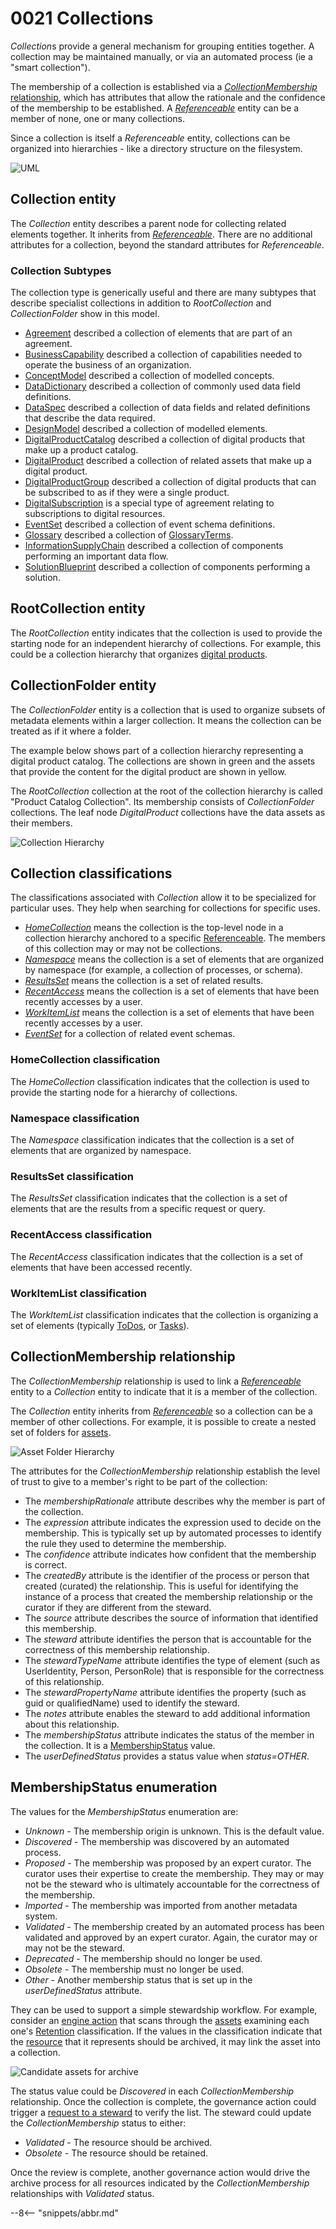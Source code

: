 <!-- SPDX-License-Identifier: CC-BY-4.0 -->
<!-- Copyright Contributors to the Egeria project. -->

# 0021 Collections

*Collection*s provide a general mechanism for grouping entities together.  A collection may be maintained manually, or via an automated process (ie a "smart collection").  

The membership of a collection is established via a [*CollectionMembership* relationship](#collectionmembership-relationship), which has attributes that allow the rationale and the confidence of the membership to be established. A [*Referenceable*](/types/0/0010-Base-Model) entity can be a member of none, one or many collections.  

Since a collection is itself a *Referenceable* entity, collections can be organized into hierarchies - like a directory structure on the filesystem.


![UML](0021-Collections.svg)

## Collection entity

The *Collection* entity describes a parent node for collecting related elements together.  It inherits from [*Referenceable*](/types/0/0010-Base-Model). There are no additional attributes for a collection, beyond the standard attributes for *Referenceable*.

### Collection Subtypes

The collection type is generically useful and there are many subtypes that describe specialist collections in addition to *RootCollection* and *CollectionFolder* show in this model.

* [Agreement](/types/7/0711-Agreements) described a collection of elements that are part of an agreement.
* [BusinessCapability](/types/7/0715-Digital-Business) described a collection of capabilities needed to operate the business of an organization.
* [ConceptModel](/types/5/0571-Concept-Models) described a collection of modelled concepts.
* [DataDictionary](/types/5/0580-Data-Dictionaries) described a collection of commonly used data field definitions.
* [DataSpec](/types/5/0580-Data-Dictionaries) described a collection of data fields and related definitions that describe the data required.
* [DesignModel](/types/5/0565-Design-Models) described a collection of modelled elements.
* [DigitalProductCatalog](/types/7/0710-Digital-Products) described a collection of digital products that make up a product catalog.
* [DigitalProduct](/types/7/0710-Digital-Products) described a collection of related assets that make up a digital product.
* [DigitalProductGroup](/types/7/0710-Digital-Products) described a collection of digital products that can be subscribed to as if they were a single product.
* [DigitalSubscription](/types/7/0712-Digital-Subscription) is a special type of agreement relating to subscriptions to digital resources.
* [EventSet](/types/5/0535-Event-Schemas) described a collection of event schema definitions.
* [Glossary](/types/3/0310-Glossary) described a collection of [GlossaryTerms](/types/3/0330-Terms).
* [InformationSupplyChain](/types/7/0720-Information-Supply-Chain) described a collection of components performing an important data flow.
* [SolutionBlueprint](/types/7/0740-Solution-Blueprints) described a collection of components performing a solution.



## RootCollection entity

The *RootCollection* entity indicates that the collection is used to provide the starting node for an independent hierarchy of collections.  For example, this could be a collection hierarchy that organizes [digital products](/types/7/0710-Digital-Products).

## CollectionFolder entity

The *CollectionFolder* entity is a collection that is used to organize subsets of metadata elements within a larger collection. 
It means the collection can be treated as if it where a folder.

The example below shows part of a collection hierarchy representing a digital product catalog.  The collections are shown in green and the assets that provide the content for the digital product are shown in yellow.

The *RootCollection* collection at the root of the collection hierarchy is called "Product Catalog Collection".  Its membership consists of *CollectionFolder* collections.  The leaf node *DigitalProduct* collections have the data assets as their members.

![Collection Hierarchy](collection-hierarchy-example.svg)


## Collection classifications

The classifications associated with *Collection* allow it to be specialized for particular uses.  They help when searching for collections for specific uses.

* [*HomeCollection*](#homecollection-classification) means the collection is the top-level node in a collection hierarchy anchored to a specific [Referenceable](/types/0/0010-Base-Model).  The members of this collection may or may not be collections.
* [*Namespace*](#folder-classification) means the collection is a set of elements that are organized by namespace (for example, a collection of processes, or schema).
* [*ResultsSet*](#resultsset-classification) means the collection is a set of related results.
* [*RecentAccess*](#recentaccess-classification) means the collection is a set of elements that have been recently accesses by a user.
* [*WorkItemList*](#workitemlist-classification) means the collection is a set of elements that have been recently accesses by a user.
* [*EventSet*](/types/5/0535-Event-Schemas) for a collection of related event schemas.


### HomeCollection classification

The *HomeCollection* classification indicates that the collection is used to provide the starting node for a hierarchy of collections.

### Namespace classification

The *Namespace* classification indicates that the collection is a set of elements that are organized by namespace.

### ResultsSet classification

The *ResultsSet* classification indicates that the collection is a set of elements that are the results from a specific request or query.

### RecentAccess classification

The *RecentAccess* classification indicates that the collection is a set of elements that have been accessed recently.

### WorkItemList classification

The *WorkItemList* classification indicates that the collection is organizing a set of elements (typically [ToDos](/types/1/0135-Actions-For-People), or [Tasks](/types/1/0130-Projects)).


## CollectionMembership relationship

The *CollectionMembership* relationship is used to link a [*Referenceable*](/types/0/0010-Base-Model) entity to a *Collection* entity to indicate that it is a member of the collection.

The *Collection* entity inherits from [*Referenceable*](/types/0/0010-Base-Model) so a collection can be a member of other collections.  For example, it is possible to create a nested set of folders for [assets](/concepts/assets).

![Asset Folder Hierarchy](asset-folder-hierarchy.svg)

The attributes for the *CollectionMembership* relationship establish the level of trust to give to a member's right to be part of the collection:

* The *membershipRationale* attribute describes why the member is part of the collection.
* The *expression* attribute indicates the expression used to decide on the membership.  This is typically set up by automated processes to identify the rule they used to determine the membership.
* The *confidence* attribute indicates how confident that the membership is correct.
* The *createdBy* attribute is the identifier of the process or person that created (curated) the relationship.  This is useful for identifying the instance of a process that created the membership relationship or the curator if they are different from the steward.
* The *source* attribute describes the source of information that identified this membership.
* The *steward* attribute identifies the person that is accountable for the correctness of this membership relationship.
* The *stewardTypeName* attribute identifies the type of element (such as UserIdentity, Person, PersonRole) that is responsible for the correctness of this relationship.
* The *stewardPropertyName* attribute identifies the property (such as guid or qualifiedName) used to identify the steward.
* The *notes* attribute enables the steward to add additional information about this relationship.
* The *membershipStatus* attribute indicates the status of the member in the collection.  It is a [MembershipStatus](#membershipstatus-enumeration) value.
* The *userDefinedStatus* provides a status value when *status=OTHER*.


## MembershipStatus enumeration

The values for the *MembershipStatus* enumeration are:

* *Unknown* - The membership origin is unknown. This is the default value.
* *Discovered* - The membership was discovered by an automated process.
* *Proposed* - The membership was proposed by an expert curator.  The curator uses their expertise to create the membership. They may or may not be the steward who is ultimately accountable for the correctness of the membership.
* *Imported* - The membership was imported from another metadata system.
* *Validated* - The membership created by an automated process has been validated and approved by an expert curator.  Again, the curator may or may not be the steward.
* *Deprecated* - The membership should no longer be used.
* *Obsolete* - The membership must no longer be used.
* *Other* - Another membership status that is set up in the *userDefinedStatus* attribute.

They can be used to support a simple stewardship workflow.  For example, consider an [engine action](/concepts/engine-action) that scans through the [assets](/concepts/asset) examining each one's [Retention](/types/4/0422-Governed-Data-Classifications) classification.  If the values in the classification indicate that the [resource](/concepts/resource) that it represents should be archived, it may link the asset into a collection.

![Candidate assets for archive](archive-candidate-collection.svg)

The status value could be *Discovered* in each *CollectionMembership* relationship.  Once the collection is complete, the governance action could trigger a [request to a steward](/types/1/0135-Actions-For-People) to verify the list.  The steward could update the *CollectionMembership* status to either:

* *Validated* - The resource should be archived.
* *Obsolete* - The resource should be retained.

Once the review is complete, another governance action would drive the archive process for all resources indicated by the *CollectionMembership* relationships with *Validated* status.

--8<-- "snippets/abbr.md"
